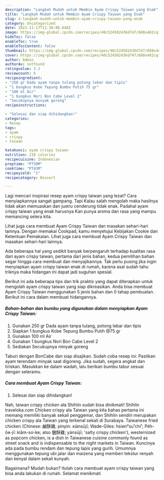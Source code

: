 ```yaml
---
description: "Langkah Mudah untuk Membin Ayam Crispy Taiwan yang Enak"
title: "Langkah Mudah untuk Membin Ayam Crispy Taiwan yang Enak"
slug: 4-langkah-mudah-untuk-membin-ayam-crispy-taiwan-yang-enak
category: Uncategorized
date: 2022-11-17T11:38:00.648Z
image: https://img-global.cpcdn.com/recipes/40c524502436d747/680x482cq70/ayam-crispy-taiwan-foto-resep-utama.jpg
hideToc: false
enableToc: true
enableTocContent: false
thumbnail: https://img-global.cpcdn.com/recipes/40c524502436d747/680x482cq70/ayam-crispy-taiwan-foto-resep-utama.jpg
cover: https://img-global.cpcdn.com/recipes/40c524502436d747/680x482cq70/ayam-crispy-taiwan-foto-resep-utama.jpg
author: Admin
authorAv: notfound
ratingvalue: 3.1
reviewcount: 6
recipeingredient:
- "250 gr Dada ayam tanpa tulang potong lebar dan tipis"
- "1 bungkus Kobe Tepung Bumbu Putih 75 gr"
- "100 ml Air"
- "1 bungkus Nori Bon Cabe Level 2"
- "Secukupnya minyak goreng"
recipeinstructions:

- "Selesai dan siap dihidangkan!"
categories:
- Resep
tags:
- ayam
- crispy
- taiwan

katakunci: ayam crispy taiwan 
nutrition: 210 calories
recipecuisine: Indonesian
preptime: "PT30M"
cooktime: "PT43M"
recipeyield: "1"
recipecategory: Dessert

---
```



Lagi mencari inspirasi resep ayam crispy taiwan yang lezat? Cara menyiapkannya sangat gampang. Tapi Kalau salah mengolah maka hasilnya tidak akan memuaskan dan justru cenderung tidak enak. Padahal ayam crispy taiwan yang enak harusnya Kan punya aroma dan rasa yang mampu memancing selera kita.


Lihat juga cara membuat Ayam Crispy Taiwan dan masakan sehari-hari lainnya. Dengan memakai Cookpad, kamu menyetujui Kebijakan Cookie dan Ketentuan Pemakaian. Lihat juga cara membuat Ayam Crispy Taiwan dan masakan sehari-hari lainnya.

Ada beberapa hal yang sedikit banyak berpengaruh terhadap kualitas rasa dari ayam crispy taiwan, pertama dari jenis bahan, kedua pemilihan bahan segar hingga cara membuat dan menyajikannya. Tak perlu pusing jika ingin menyiapkan ayam crispy taiwan enak di rumah, karena asal sudah tahu triknya maka hidangan ini dapat jadi suguhan spesial.


Berikut ini ada beberapa tips dan trik praktis yang dapat diterapkan untuk mengolah ayam crispy taiwan yang siap dikreasikan. Anda bisa membuat Ayam Crispy Taiwan menggunakan 5 jenis bahan dan 0 tahap pembuatan. Berikut ini cara dalam membuat hidangannya.

<!--inarticleads1-->

##### Bahan-bahan dan bumbu yang digunakan dalam menyiapkan Ayam Crispy Taiwan:

1. Gunakan 250 gr Dada ayam tanpa tulang, potong lebar dan tipis
1. Siapkan 1 bungkus Kobe Tepung Bumbu Putih @75 gr
1. Gunakan 100 ml Air
1. Gunakan 1 bungkus Nori Bon Cabe Level 2
1. Sediakan Secukupnya minyak goreng


Taburi dengan BonCabe dan siap disajikan. Sudah coba resep ini: Pastikan ayam terendam minyak saat digoreng. Jika sudah, segera angkat dan tiriskan. Masukkan ke dalam wadah, lalu berikan bumbu tabur sesuai dengan seleramu. 

<!--inarticleads2-->

##### Cara membuat Ayam Crispy Taiwan:


1. Selesai dan siap dihidangkan!

Nah, taiwan crispy chicken ala Shihlin sudah bisa dinikmati! Shihlin traveloka.com Chicken crispy ala Taiwan yang kita bahas pertama ini memang memiliki banyak sekali penggemar, dan Shihlin sendiri merupakan chicken crispy ala Taiwan yang terkenal sekali di Surabaya. Taiwanese fried chicken (Chinese: 鹹酥雞; pinyin: xiánsūjī; Wade-Giles: hsien²su¹chi¹; Pe̍h-ōe-jī: kiâm-so͘-ke; also 鹽酥雞; yánsūjī; &#39;salty crispy chicken&#39;), westernized as popcorn chicken, is a dish in Taiwanese cuisine commonly found as street snack and is indispensable to the night markets in Taiwan. Kuncinya ada pada bumbu rendam dan tepung lapis yang gurih. Umumnya menggunakan tepung ubi jalar dan maizena yang memberi tekstur renyah dan kenyal dalam sekali kunyah. 

Bagaimana? Mudah bukan? Itulah cara membuat ayam crispy taiwan yang bisa anda lakukan di rumah. Selamat menikmati
